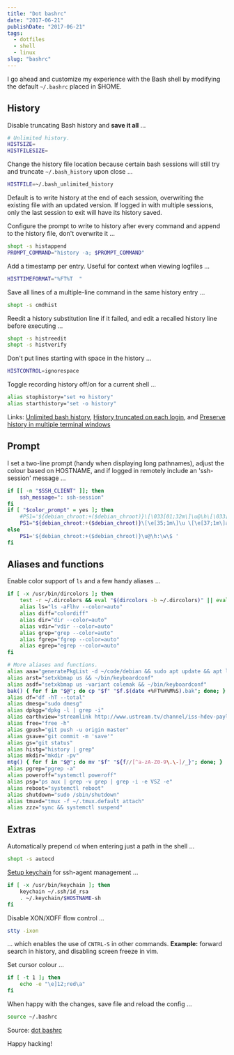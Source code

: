 ```yaml
---
title: "Dot bashrc"
date: "2017-06-21"
publishDate: "2017-06-21"
tags:
  - dotfiles
  - shell
  - linux
slug: "bashrc"
---
```


I go ahead and customize my experience with the Bash shell by modifying the default `~/.bashrc` placed in $HOME.

## History

Disable truncating Bash history and **save it all** ...

```bash
# Unlimited history.
HISTSIZE=
HISTFILESIZE=
```

Change the history file location because certain bash sessions will still try and truncate `~/.bash_history` upon close ...

```bash
HISTFILE=~/.bash_unlimited_history
```

Default is to write history at the end of each session, overwriting the existing file with an updated version. If logged in with multiple sessions, only the last session to exit will have its history saved.

Configure the prompt to write to history after every command and append to the history file, don't overwrite it ...

```bash
shopt -s histappend
PROMPT_COMMAND="history -a; $PROMPT_COMMAND"
```

Add a timestamp per entry. Useful for context when viewing logfiles ...

```bash
HISTTIMEFORMAT="%FT%T  "
```

Save all lines of a multiple-line command in the same history entry ...

```bash
shopt -s cmdhist
```

Reedit a history substitution line if it failed, and edit a recalled history line before executing ...

```bash
shopt -s histreedit
shopt -s histverify
```

Don't put lines starting with space in the history ...

```bash
HISTCONTROL=ignorespace
```

Toggle recording history off/on for a current shell ...

```bash
alias stophistory="set +o history"
alias starthistory="set -o history"
```

Links: [Unlimited bash history](https://stackoverflow.com/questions/9457233/unlimited-bash-history), [History truncated on each login](http://superuser.com/questions/575479/bash-history-truncated-to-500-lines-on-each-login), and [Preserve history in multiple terminal windows](https://unix.stackexchange.com/questions/1288/preserve-bash-history-in-multiple-terminal-windows)

## Prompt

I set a two-line prompt (handy when displaying long pathnames), adjust the colour based on HOSTNAME, and if logged in remotely include an 'ssh-session' message ...

```bash
if [[ -n "$SSH_CLIENT" ]]; then
    ssh_message=": ssh-session"
fi
if [ "$color_prompt" = yes ]; then
    #PS1='${debian_chroot:+($debian_chroot)}\[\033[01;32m\]\u@\h\[\033[00m\]:\[\033[01;34m\]\w\[\033[00m\]\$ '
    PS1="${debian_chroot:+($debian_chroot)}\[\e[35;1m\]\u \[\e[37;1m\]at \[\e[32;1m\]\h\[\e[33;1m\]${ssh_message} \[\e[37;1m\]in \[\e[34;1m\]\w \n\[\e[37;1m\]\$\[\e[0m\] "
else
    PS1='${debian_chroot:+($debian_chroot)}\u@\h:\w\$ '
fi
```

## Aliases and functions

Enable color support of `ls` and a few handy aliases ...

```bash
if [ -x /usr/bin/dircolors ]; then
    test -r ~/.dircolors && eval "$(dircolors -b ~/.dircolors)" || eval "$(dircolors -b)"
    alias ls="ls -aFlhv --color=auto"
    alias diff="colordiff"
    alias dir="dir --color=auto"
    alias vdir="vdir --color=auto"
    alias grep="grep --color=auto"
    alias fgrep="fgrep --color=auto"
    alias egrep="egrep --color=auto"
fi

# More aliases and functions.
alias aaa="generatePkgList -d ~/code/debian && sudo apt update && apt list --upgradable && sudo apt full-upgrade && sudo apt autoremove"
alias arst="setxkbmap us && ~/bin/keyboardconf"
alias asdf="setxkbmap us -variant colemak && ~/bin/keyboardconf"
bak() { for f in "$@"; do cp "$f" "$f.$(date +%FT%H%M%S).bak"; done; }
alias df="df -hT --total"
alias dmesg="sudo dmesg"
alias dpkgg="dpkg -l | grep -i"
alias earthview="streamlink http://www.ustream.tv/channel/iss-hdev-payload best &"
alias free="free -h"
alias gpush="git push -u origin master"
alias gsave="git commit -m 'save'"
alias gs="git status"
alias histg="history | grep"
alias mkdir="mkdir -pv"
mtg() { for f in "$@"; do mv "$f" "${f//[^a-zA-Z0-9\.\-]/_}"; done; }
alias pgrep="pgrep -a"
alias poweroff="systemctl poweroff"
alias psg="ps aux | grep -v grep | grep -i -e VSZ -e"
alias reboot="systemctl reboot"
alias shutdown="sudo /sbin/shutdown"
alias tmuxd="tmux -f ~/.tmux.default attach"
alias zzz="sync && systemctl suspend"
```

## Extras

Automatically prepend `cd` when entering just a path in the shell ...

```bash
shopt -s autocd
```

[Setup keychain](http://www.circuidipity.com/secure-remote-access-using-ssh-keys.html#key-management) for ssh-agent management ...

```bash
if [ -x /usr/bin/keychain ]; then
    keychain ~/.ssh/id_rsa
    . ~/.keychain/$HOSTNAME-sh
fi
```

Disable XON/XOFF flow control ...

```bash
stty -ixon
```

... which enables the use of `CNTRL-S` in other commands. **Example:** forward search in history, and disabling screen freeze in vim.

Set cursor colour ...

```bash
if [ -t 1 ]; then
    echo -e "\e]12;red\a"
fi
```

When happy with the changes, save file and reload the config ...

```bash
source ~/.bashrc
```

Source: [dot bashrc](https://github.com/vonbrownie/dotfiles/blob/master/.bashrc)

Happy hacking!
